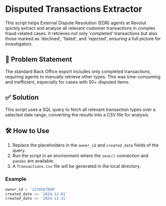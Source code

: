 # Disputed Transactions Extractor

This script helps External Dispute Resolution (EDR) agents at Revolut quickly extract and analyse all relevant customer transactions in complex fraud-related cases. It retrieves not only 'completed' transactions but also those marked as 'declined', 'failed', and 'rejected', ensuring a full picture for investigation.

## 📌 Problem Statement

The standard Back Office export includes only completed transactions, requiring agents to manually retrieve other types. This was time-consuming and inefficient, especially for cases with 50+ disputed items.

## ✅ Solution

This script uses a SQL query to fetch all relevant transaction types over a selected date range, converting the results into a CSV file for analysis.

## 🛠 How to Use

1. Replace the placeholders in the `owner_id` and `created_date` fields of the query.
2. Run the script in an environment where the `zeus()` connection and `pandas` are available.
3. A `Transactions.csv` file will be generated in the local directory.

### Example
```sql
owner_id = '1234567890'
created_date >= '2024-12-01'
created_date <= '2024-12-31'
